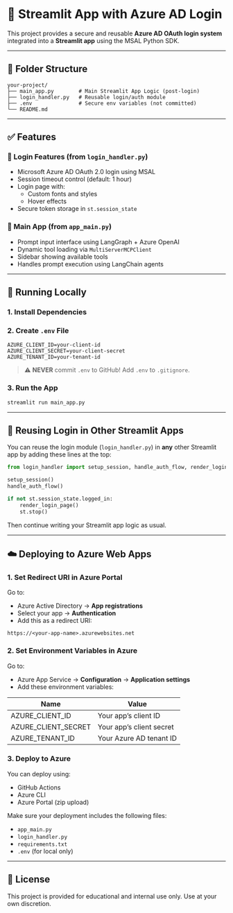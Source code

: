 # 🚀 Streamlit App with Azure AD Login

This project provides a secure and reusable **Azure AD OAuth login system** integrated into a **Streamlit app** using the MSAL Python SDK.

---

## 📁 Folder Structure

```
your-project/
├── main_app.py        # Main Streamlit App Logic (post-login)
├── login_handler.py   # Reusable login/auth module
├── .env               # Secure env variables (not committed)
└── README.md
```

---

## ✅ Features

### 🔐 Login Features (from `login_handler.py`)
- Microsoft Azure AD OAuth 2.0 login using MSAL
- Session timeout control (default: 1 hour)
- Login page with:
  - Custom fonts and styles
  - Hover effects
- Secure token storage in `st.session_state`

### 🧠 Main App (from `app_main.py`)
- Prompt input interface using LangGraph + Azure OpenAI
- Dynamic tool loading via `MultiServerMCPClient`
- Sidebar showing available tools
- Handles prompt execution using LangChain agents

---

## 🧪 Running Locally

### 1. Install Dependencies

### 2. Create `.env` File

```env
AZURE_CLIENT_ID=your-client-id
AZURE_CLIENT_SECRET=your-client-secret
AZURE_TENANT_ID=your-tenant-id
```

> ⚠️ **NEVER** commit `.env` to GitHub! Add `.env` to `.gitignore`.

### 3. Run the App

```bash
streamlit run main_app.py
```

---

## 🔁 Reusing Login in Other Streamlit Apps

You can reuse the login module (`login_handler.py`) in **any** other Streamlit app by adding these lines at the top:

```python
from login_handler import setup_session, handle_auth_flow, render_login_page

setup_session()
handle_auth_flow()

if not st.session_state.logged_in:
    render_login_page()
    st.stop()
```

Then continue writing your Streamlit app logic as usual.

---

## ☁️ Deploying to Azure Web Apps

### 1. Set Redirect URI in Azure Portal

Go to:
- Azure Active Directory → **App registrations**
- Select your app → **Authentication**
- Add this as a redirect URI:

```
https://<your-app-name>.azurewebsites.net
```

### 2. Set Environment Variables in Azure

Go to:
- Azure App Service → **Configuration** → **Application settings**
- Add these environment variables:

| Name                | Value                                          |
|---------------------|------------------------------------------------|
| AZURE_CLIENT_ID     | Your app’s client ID                          |
| AZURE_CLIENT_SECRET | Your app’s client secret                      |
| AZURE_TENANT_ID     | Your Azure AD tenant ID                       |
### 3. Deploy to Azure

You can deploy using:
- GitHub Actions
- Azure CLI
- Azure Portal (zip upload)

Make sure your deployment includes the following files:
- `app_main.py`
- `login_handler.py`
- `requirements.txt`
- `.env` (for local only)

---

## 📜 License

This project is provided for educational and internal use only. Use at your own discretion.